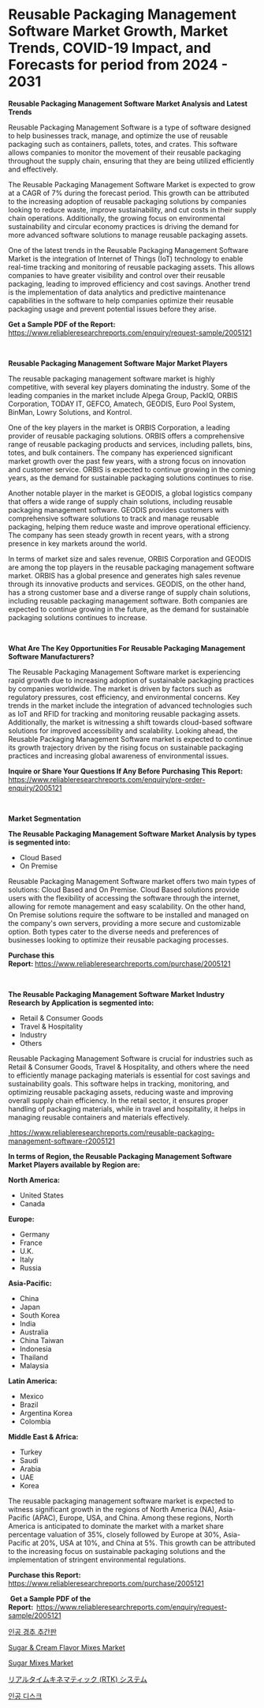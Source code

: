 <p><h1>Reusable Packaging Management Software Market Growth, Market Trends, COVID-19 Impact, and Forecasts for period from 2024 - 2031</h1></p><p><strong>Reusable Packaging Management Software Market Analysis and Latest Trends</strong></p>
<p><p>Reusable Packaging Management Software is a type of software designed to help businesses track, manage, and optimize the use of reusable packaging such as containers, pallets, totes, and crates. This software allows companies to monitor the movement of their reusable packaging throughout the supply chain, ensuring that they are being utilized efficiently and effectively.</p><p>The Reusable Packaging Management Software Market is expected to grow at a CAGR of 7% during the forecast period. This growth can be attributed to the increasing adoption of reusable packaging solutions by companies looking to reduce waste, improve sustainability, and cut costs in their supply chain operations. Additionally, the growing focus on environmental sustainability and circular economy practices is driving the demand for more advanced software solutions to manage reusable packaging assets.</p><p>One of the latest trends in the Reusable Packaging Management Software Market is the integration of Internet of Things (IoT) technology to enable real-time tracking and monitoring of reusable packaging assets. This allows companies to have greater visibility and control over their reusable packaging, leading to improved efficiency and cost savings. Another trend is the implementation of data analytics and predictive maintenance capabilities in the software to help companies optimize their reusable packaging usage and prevent potential issues before they arise.</p></p>
<p><strong>Get a Sample PDF of the Report:&nbsp;</strong> <a href="https://www.reliableresearchreports.com/enquiry/request-sample/2005121">https://www.reliableresearchreports.com/enquiry/request-sample/2005121</a></p>
<p>&nbsp;</p>
<p><strong>Reusable Packaging Management Software Major Market Players</strong></p>
<p><p>The reusable packaging management software market is highly competitive, with several key players dominating the industry. Some of the leading companies in the market include Alpega Group, PackIQ, ORBIS Corporation, TODAY IT, GEFCO, Amatech, GEODIS, Euro Pool System, BinMan, Lowry Solutions, and Kontrol.</p><p>One of the key players in the market is ORBIS Corporation, a leading provider of reusable packaging solutions. ORBIS offers a comprehensive range of reusable packaging products and services, including pallets, bins, totes, and bulk containers. The company has experienced significant market growth over the past few years, with a strong focus on innovation and customer service. ORBIS is expected to continue growing in the coming years, as the demand for sustainable packaging solutions continues to rise.</p><p>Another notable player in the market is GEODIS, a global logistics company that offers a wide range of supply chain solutions, including reusable packaging management software. GEODIS provides customers with comprehensive software solutions to track and manage reusable packaging, helping them reduce waste and improve operational efficiency. The company has seen steady growth in recent years, with a strong presence in key markets around the world.</p><p>In terms of market size and sales revenue, ORBIS Corporation and GEODIS are among the top players in the reusable packaging management software market. ORBIS has a global presence and generates high sales revenue through its innovative products and services. GEODIS, on the other hand, has a strong customer base and a diverse range of supply chain solutions, including reusable packaging management software. Both companies are expected to continue growing in the future, as the demand for sustainable packaging solutions continues to increase.</p></p>
<p>&nbsp;</p>
<p><strong>What Are The Key Opportunities For Reusable Packaging Management Software Manufacturers?</strong></p>
<p><p>The Reusable Packaging Management Software market is experiencing rapid growth due to increasing adoption of sustainable packaging practices by companies worldwide. The market is driven by factors such as regulatory pressures, cost efficiency, and environmental concerns. Key trends in the market include the integration of advanced technologies such as IoT and RFID for tracking and monitoring reusable packaging assets. Additionally, the market is witnessing a shift towards cloud-based software solutions for improved accessibility and scalability. Looking ahead, the Reusable Packaging Management Software market is expected to continue its growth trajectory driven by the rising focus on sustainable packaging practices and increasing global awareness of environmental issues.</p></p>
<p><strong>Inquire or Share Your Questions If Any Before Purchasing This Report:</strong> <a href="https://www.reliableresearchreports.com/enquiry/pre-order-enquiry/2005121">https://www.reliableresearchreports.com/enquiry/pre-order-enquiry/2005121</a></p>
<p>&nbsp;</p>
<p><strong>Market Segmentation</strong></p>
<p><strong>The Reusable Packaging Management Software Market Analysis by types is segmented into:</strong></p>
<p><ul><li>Cloud Based</li><li>On Premise</li></ul></p>
<p><p>Reusable Packaging Management Software market offers two main types of solutions: Cloud Based and On Premise. Cloud Based solutions provide users with the flexibility of accessing the software through the internet, allowing for remote management and easy scalability. On the other hand, On Premise solutions require the software to be installed and managed on the company's own servers, providing a more secure and customizable option. Both types cater to the diverse needs and preferences of businesses looking to optimize their reusable packaging processes.</p></p>
<p><strong>Purchase this Report:&nbsp;</strong><a href="https://www.reliableresearchreports.com/purchase/2005121">https://www.reliableresearchreports.com/purchase/2005121</a></p>
<p>&nbsp;</p>
<p><strong>The Reusable Packaging Management Software Market Industry Research by Application is segmented into:</strong></p>
<p><ul><li>Retail & Consumer Goods</li><li>Travel & Hospitality</li><li>Industry</li><li>Others</li></ul></p>
<p><p>Reusable Packaging Management Software is crucial for industries such as Retail & Consumer Goods, Travel & Hospitality, and others where the need to efficiently manage packaging materials is essential for cost savings and sustainability goals. This software helps in tracking, monitoring, and optimizing reusable packaging assets, reducing waste and improving overall supply chain efficiency. In the retail sector, it ensures proper handling of packaging materials, while in travel and hospitality, it helps in managing reusable containers and materials effectively.</p></p>
<p><a href="https://www.reliableresearchreports.com/reusable-packaging-management-software-r2005121">&nbsp;https://www.reliableresearchreports.com/reusable-packaging-management-software-r2005121</a></p>
<p><strong>In terms of Region, the Reusable Packaging Management Software Market Players available by Region are:</strong></p>
<p>
    <p> <strong> North America: </strong>
        <ul>
            <li>United States</li>
            <li>Canada</li>
        </ul>
        </p> 
    <p> <strong> Europe: </strong>
        <ul>
            <li>Germany</li>
            <li>France</li>
            <li>U.K.</li>
            <li>Italy</li>
            <li>Russia</li>
        </ul>
        </p> 
    <p> <strong> Asia-Pacific: </strong>
        <ul>
            <li>China</li>
            <li>Japan</li>
            <li>South Korea</li>
            <li>India</li>
            <li>Australia</li>
            <li>China Taiwan</li>
            <li>Indonesia</li>
            <li>Thailand</li>
            <li>Malaysia</li>
        </ul>
        </p> 
    <p> <strong> Latin America: </strong>
        <ul>
            <li>Mexico</li>
            <li>Brazil</li>
            <li>Argentina Korea</li>
            <li>Colombia</li>
        </ul>
        </p> 
    <p> <strong> Middle East & Africa: </strong>
        <ul>
            <li>Turkey</li>
            <li>Saudi</li>
            <li>Arabia</li>
            <li>UAE</li>
            <li>Korea</li>
        </ul>
    </p>
    </p>
<p><p>The reusable packaging management software market is expected to witness significant growth in the regions of North America (NA), Asia-Pacific (APAC), Europe, USA, and China. Among these regions, North America is anticipated to dominate the market with a market share percentage valuation of 35%, closely followed by Europe at 30%, Asia-Pacific at 20%, USA at 10%, and China at 5%. This growth can be attributed to the increasing focus on sustainable packaging solutions and the implementation of stringent environmental regulations.</p></p>
<p><strong>Purchase this Report: </strong><a href="https://www.reliableresearchreports.com/purchase/2005121">https://www.reliableresearchreports.com/purchase/2005121</a></p>
<p>&nbsp;<strong>Get a Sample PDF of the Report:&nbsp;&nbsp;</strong><a href="https://www.reliableresearchreports.com/enquiry/request-sample/2005121">https://www.reliableresearchreports.com/enquiry/request-sample/2005121</a></p>
<p><strong></strong></p>
<p><p><a href="https://github.com/garnett961902/Market-Research-Report-List-1/blob/main/5054615125640.md">인공 경추 추간판</a></p><p><a href="https://issuu.com/reportprime-2/docs/sugar-cream-flavor-mixes-market-size-2030.pptx">Sugar & Cream Flavor Mixes Market</a></p><p><a href="https://issuu.com/reportprime-2/docs/sugar-mixes-market-size-2030.pptx">Sugar Mixes Market</a></p><p><a href="https://github.com/hilmi-2a/Market-Research-Report-List-2/blob/main/5982074116903.md">リアルタイムキネマティック (RTK) システム</a></p><p><a href="https://github.com/Madalyell456456/Market-Research-Report-List-2/blob/main/2272178125639.md">인공 디스크</a></p></p>